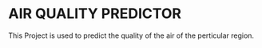 # AIR QUALITY PREDICTOR
This Project is used to predict the quality of the air of the perticular region.
